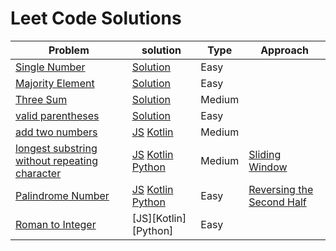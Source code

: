 # Leet Code Solutions

| Problem | solution | Type | Approach |
|---|---|---|---|
| [Single Number](https://leetcode.com/problems/single-number/) | [Solution](https://github.com/subratsir/DSA-JavaScript/blob/main/subratsir/leetcode/single-number.md) | Easy |
| [Majority Element](https://leetcode.com/problems/majority-element) | [Solution](https://github.com/subratsir/DSA-JavaScript/blob/main/subratsir/leetcode/majority-element.md) | Easy |
| [Three Sum](https://leetcode.com/problems/3sum) | [Solution](https://github.com/subratsir/DSA-JavaScript/blob/main/subratsir/leetcode/three-sum.md) | Medium |
| [valid parentheses](https://leetcode.com/problems/valid-parentheses) | [Solution](https://github.com/subratsir/DSA-JavaScript/blob/main/subratsir/leetcode/valid-parentheses.md) | Easy |
| [add two numbers](https://leetcode.com/problems/add-two-numbers/) | [JS](https://github.com/subrataindia/DSA-JavaScript/blob/main/subratsir/leetcode/javascript/add-two-numbers.md) [Kotlin](https://github.com/subrataindia/DSA-JavaScript/blob/main/subratsir/leetcode/kotlin/add-two-numbers.md) | Medium
| [longest substring without repeating character](https://leetcode.com/problems/longest-substring-without-repeating-characters/) | [JS](https://github.com/subrataindia/DSA-JavaScript/blob/main/subratsir/leetcode/javascript/Longest-Substring-Without-Repeating-Characters.md) [Kotlin](https://github.com/subrataindia/DSA-JavaScript/blob/main/subratsir/leetcode/kotlin/Longest-Substring-Without-Repeating-Characters.md) [Python](https://github.com/subrataindia/DSA-JavaScript/blob/main/subratsir/leetcode/python/Longest-Substring-Without-Repeating-Characters.md) | Medium | [Sliding Window](https://github.com/subrataindia/DSA-JavaScript/blob/main/subratsir/algorithm/sliding-window-technique.md)
[Palindrome Number](https://leetcode.com/problems/palindrome-number/) | [JS](https://github.com/subrataindia/DSA-JavaScript/blob/main/subratsir/leetcode/javascript/palindrome_number.md) [Kotlin](https://github.com/subrataindia/DSA-JavaScript/blob/main/subratsir/leetcode/kotlin/palindrome_number.md) [Python](https://github.com/subrataindia/DSA-JavaScript/blob/main/subratsir/leetcode/python/palindrome_number.md) | Easy | [Reversing the Second Half](https://github.com/subrataindia/DSA-JavaScript/blob/main/subratsir/algorithm/reversing-the-second-half.md)
[Roman to Integer]() | [JS][Kotlin] [Python] | Easy
